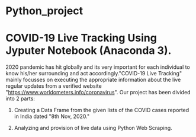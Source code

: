 # Python_project
# COVID-19 Live Tracking Using Jyputer Notebook (Anaconda 3).
2020 pandemic has hit globally and its very important for each individual to know
his/her surrounding and act accordingly."COVID-19 Live Tracking" mainly focusses on executing the appropriate information about the live regular updates from a verified website "https://www.worldometers.info/coronavirus".
Our project has been divided into 2 parts:
1. Creating a Data Frame from the given lists of the COVID cases reported in India dated "8th Nov, 2020."

2. Analyzing and provision of live data using Python Web Scraping.
